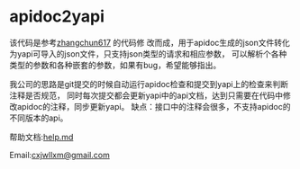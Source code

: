 # apidoc2yapi

该代码是参考[zhangchun617](https://github.com/zhangchun617/apidoc2yapi) 的代码修
改而成，用于apidoc生成的json文件转化为yapi可导入的json文件，只支持json类型的请求和相应参数，
可以解析个各种类型的参数和各种嵌套的参数，如果有bug，希望能够指出。

我公司的思路是git提交的时候自动运行apidoc检查和提交到yapi上的检查来判断注释是否规范，
同时每次提交都会更新yapi中的api文档，达到只需要在代码中修改apidoc的注释，同步更新yapi。
缺点：接口中的注释会很多，不支持apidoc的不同版本的api。

​帮助文档:[help.md](./doc/help.md)

​Email:cxjwllxm@gmail.com

